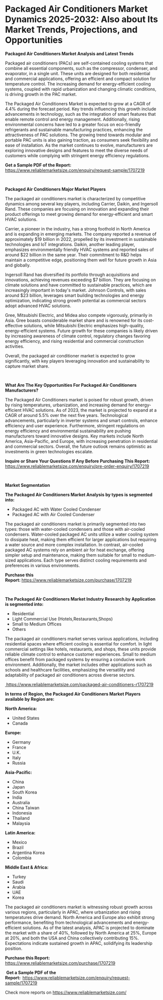 <p><h1>Packaged Air Conditioners Market Dynamics 2025-2032: Also about Its Market Trends, Projections, and Opportunities</h1></p><p><strong>Packaged Air Conditioners Market Analysis and Latest Trends</strong></p>
<p><p>Packaged air conditioners (PACs) are self-contained cooling systems that combine all essential components, such as the compressor, condenser, and evaporator, in a single unit. These units are designed for both residential and commercial applications, offering an efficient and compact solution for temperature control. The increasing demand for energy-efficient cooling systems, coupled with rapid urbanization and changing climatic conditions, is driving growth in the PAC market. </p><p>The Packaged Air Conditioners Market is expected to grow at a CAGR of 4.4% during the forecast period. Key trends influencing this growth include advancements in technology, such as the integration of smart features that enable remote control and energy management. Additionally, rising environmental concerns have led to a greater focus on eco-friendly refrigerants and sustainable manufacturing practices, enhancing the attractiveness of PAC solutions. The growing trend towards modular and portable PAC units is also gaining traction, as consumers seek flexibility and ease of installation. As the market continues to evolve, manufacturers are exploring innovative designs and features to meet the diverse needs of customers while complying with stringent energy efficiency regulations.</p></p>
<p><strong>Get a Sample PDF of the Report:&nbsp;</strong> <a href="https://www.reliablemarketsize.com/enquiry/request-sample/1707219?utm_campaign=2457&utm_medium=2&utm_source=Github&utm_content=ia&utm_term=04042025&utm_id=packaged-air-conditioners">https://www.reliablemarketsize.com/enquiry/request-sample/1707219</a></p>
<p>&nbsp;</p>
<p><strong>Packaged Air Conditioners Major Market Players</strong></p>
<p><p>The packaged air conditioners market is characterized by competitive dynamics among several key players, including Carrier, Daikin, and Ingersoll Rand. These companies are focusing on innovation and expanding their product offerings to meet growing demand for energy-efficient and smart HVAC solutions.</p><p>Carrier, a pioneer in the industry, has a strong foothold in North America and is expanding in emerging markets. The company reported a revenue of approximately $19 billion in 2022, propelled by its investment in sustainable technologies and IoT integrations. Daikin, another leading player, emphasizes environmentally friendly HVAC systems and reported sales of around $22 billion in the same year. Their commitment to R&D helps maintain a competitive edge, positioning them well for future growth in Asia and globally.</p><p>Ingersoll Rand has diversified its portfolio through acquisitions and innovations, achieving revenues exceeding $7 billion. They are focusing on climate solutions and have committed to sustainable practices, which are increasingly important in today's market. Johnson Controls, with sales around $23 billion, leverages smart building technologies and energy optimization, indicating strong growth potential as commercial sectors adopt advanced HVAC solutions.</p><p>Gree, Mitsubishi Electric, and Midea also compete vigorously, primarily in Asia. Gree boasts considerable market share and is renowned for its cost-effective solutions, while Mitsubishi Electric emphasizes high-quality, energy-efficient systems. Future growth for these companies is likely driven by increasing awareness of climate control, regulatory changes favoring energy efficiency, and rising residential and commercial construction activities.</p><p>Overall, the packaged air conditioner market is expected to grow significantly, with key players leveraging innovation and sustainability to capture market share.</p></p>
<p>&nbsp;</p>
<p><strong>What Are The Key Opportunities For Packaged Air Conditioners Manufacturers?</strong></p>
<p><p>The Packaged Air Conditioners market is poised for robust growth, driven by rising temperatures, urbanization, and increasing demand for energy-efficient HVAC solutions. As of 2023, the market is projected to expand at a CAGR of around 5.5% over the next five years. Technological advancements, particularly in inverter systems and smart controls, enhance efficiency and user experience. Furthermore, stringent regulations on energy efficiency and environmental sustainability are pushing manufacturers toward innovative designs. Key markets include North America, Asia-Pacific, and Europe, with increasing penetration in residential and commercial sectors. Overall, the future outlook remains optimistic as investments in green technologies escalate.</p></p>
<p><strong>Inquire or Share Your Questions If Any Before Purchasing This Report:</strong> <a href="https://www.reliablemarketsize.com/enquiry/pre-order-enquiry/1707219?utm_campaign=2457&utm_medium=2&utm_source=Github&utm_content=ia&utm_term=04042025&utm_id=packaged-air-conditioners">https://www.reliablemarketsize.com/enquiry/pre-order-enquiry/1707219</a></p>
<p>&nbsp;</p>
<p><strong>Market Segmentation</strong></p>
<p><strong>The Packaged Air Conditioners Market Analysis by types is segmented into:</strong></p>
<p><ul><li>Packaged AC with Water Cooled Condenser</li><li>Packaged AC with Air Cooled Condenser</li></ul></p>
<p><p>The packaged air conditioners market is primarily segmented into two types: those with water-cooled condensers and those with air-cooled condensers. Water-cooled packaged AC units utilize a water cooling system to dissipate heat, making them efficient for larger applications but requiring a water source and more complex installation. In contrast, air-cooled packaged AC systems rely on ambient air for heat exchange, offering simpler setup and maintenance, making them suitable for small to medium-sized applications. Each type serves distinct cooling requirements and preferences in various environments.</p></p>
<p><strong>Purchase this Report:&nbsp;</strong><a href="https://www.reliablemarketsize.com/purchase/1707219?utm_campaign=2457&utm_medium=2&utm_source=Github&utm_content=ia&utm_term=04042025&utm_id=packaged-air-conditioners">https://www.reliablemarketsize.com/purchase/1707219</a></p>
<p>&nbsp;</p>
<p><strong>The Packaged Air Conditioners Market Industry Research by Application is segmented into:</strong></p>
<p><ul><li>Residential</li><li>Light Commercial Use (Hotels,Restaurants,Shops)</li><li>Small to Medium Offices</li><li>Others</li></ul></p>
<p><p>The packaged air conditioners market serves various applications, including residential spaces where efficient cooling is essential for comfort. In light commercial settings like hotels, restaurants, and shops, these units provide reliable climate control to enhance customer experiences. Small to medium offices benefit from packaged systems by ensuring a conducive work environment. Additionally, the market includes other applications such as schools and healthcare facilities, emphasizing the versatility and adaptability of packaged air conditioners across diverse sectors.</p></p>
<p><a href="https://www.reliablemarketsize.com/packaged-air-conditioners-r1707219?utm_campaign=2457&utm_medium=2&utm_source=Github&utm_content=ia&utm_term=04042025&utm_id=packaged-air-conditioners">&nbsp;https://www.reliablemarketsize.com/packaged-air-conditioners-r1707219</a></p>
<p><strong>In terms of Region, the Packaged Air Conditioners Market Players available by Region are:</strong></p>
<p>
    <p> <strong> North America: </strong>
        <ul>
            <li>United States</li>
            <li>Canada</li>
        </ul>
        </p> 
    <p> <strong> Europe: </strong>
        <ul>
            <li>Germany</li>
            <li>France</li>
            <li>U.K.</li>
            <li>Italy</li>
            <li>Russia</li>
        </ul>
        </p> 
    <p> <strong> Asia-Pacific: </strong>
        <ul>
            <li>China</li>
            <li>Japan</li>
            <li>South Korea</li>
            <li>India</li>
            <li>Australia</li>
            <li>China Taiwan</li>
            <li>Indonesia</li>
            <li>Thailand</li>
            <li>Malaysia</li>
        </ul>
        </p> 
    <p> <strong> Latin America: </strong>
        <ul>
            <li>Mexico</li>
            <li>Brazil</li>
            <li>Argentina Korea</li>
            <li>Colombia</li>
        </ul>
        </p> 
    <p> <strong> Middle East & Africa: </strong>
        <ul>
            <li>Turkey</li>
            <li>Saudi</li>
            <li>Arabia</li>
            <li>UAE</li>
            <li>Korea</li>
        </ul>
    </p>
    </p>
<p><p>The packaged air conditioners market is witnessing robust growth across various regions, particularly in APAC, where urbanization and rising temperatures drive demand. North America and Europe also exhibit strong performance, benefiting from technological advancements and energy-efficient solutions. As of the latest analysis, APAC is projected to dominate the market with a share of 40%, followed by North America at 25%, Europe at 20%, and both the USA and China collectively contributing 15%. Expectations indicate sustained growth in APAC, solidifying its leadership position.</p></p>
<p><strong>Purchase this Report: </strong><a href="https://www.reliablemarketsize.com/purchase/1707219?utm_campaign=2457&utm_medium=2&utm_source=Github&utm_content=ia&utm_term=04042025&utm_id=packaged-air-conditioners">https://www.reliablemarketsize.com/purchase/1707219</a></p>
<p>&nbsp;<strong>Get a Sample PDF of the Report:&nbsp;&nbsp;</strong><a href="https://www.reliablemarketsize.com/enquiry/request-sample/1707219?utm_campaign=2457&utm_medium=2&utm_source=Github&utm_content=ia&utm_term=04042025&utm_id=packaged-air-conditioners">https://www.reliablemarketsize.com/enquiry/request-sample/1707219</a></p>
<p><strong></strong></p>
<p>Check more reports on <a href="https://www.reliablemarketsize.com/?utm_campaign=2457&utm_medium=2&utm_source=Github&utm_content=ia&utm_term=04042025&utm_id=packaged-air-conditioners">https://www.reliablemarketsize.com/</a></p>